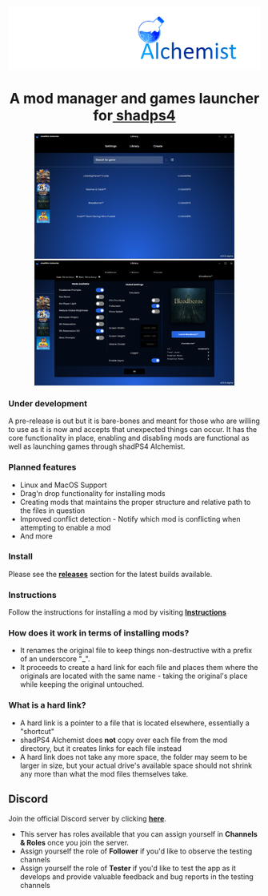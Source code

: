 <h1 align="center">
  <br>
  <a href="https://github.com/sindre-gangeskar/shadps4-alchemist"><img src=".github/shadps4-alchemist_transparent.png" width="800"></a>
  <br>
  <span><br>
    <b>A mod manager and games launcher for</b><a href="https://github.com/shadps4-emu/shadPS4"> shadps4</a>
  </span>
 
  <br>
</h1>

<p align="center">
  <img src="https://github.com/sindre-gangeskar/shadps4-alchemist/blob/main/documents/screenshots/library.png" width="400">
  <img src="https://github.com/sindre-gangeskar/shadps4-alchemist/blob/main/documents/screenshots/game-settings.png" width="400">
</p>


### Under development
A pre-release is out but it is bare-bones and meant for those who are willing to use as it is now and accepts that unexpected things can occur. 
It has the core functionality in place, enabling and disabling mods are functional as well as launching games through shadPS4 Alchemist.

### Planned features
- Linux and MacOS Support
- Drag'n drop functionality for installing mods
- Creating mods that maintains the proper structure and relative path to the files in question
- Improved conflict detection - Notify which mod is conflicting when attempting to enable a mod
- And more

### Install
Please see the [**releases**](https://github.com/sindre-gangeskar/shadps4-alchemist/releases) section for the latest builds available. 

### Instructions
Follow the instructions for installing a mod by visiting [**Instructions**](./documents/Instructions.md)

### How does it work in terms of installing mods? 
- It renames the original file to keep things non-destructive with a prefix of an underscore "_". 
- It proceeds to create a hard link for each file and places them where the originals are located with the same name - taking the original's place while keeping the original untouched.

### What is a hard link?
- A hard link is a pointer to a file that is located elsewhere, essentially a "shortcut"
- shadPS4 Alchemist does **not** copy over each file from the mod directory, but it creates links for each file instead
- A hard link does not take any more space, the folder may seem to be larger in size, but your actual drive's available space should not shrink any more than 
what the mod files themselves take. 

## Discord
Join the official Discord server by clicking [**here**](https://discord.gg/XydC82W6u2).
- This server has roles available that you can assign yourself in **Channels & Roles** once you join the server.
- Assign yourself the role of **Follower** if you'd like to observe the testing channels
- Assign yourself the role of **Tester** if you'd like to test the app as it develops and provide valuable feedback and bug reports in the testing channels
